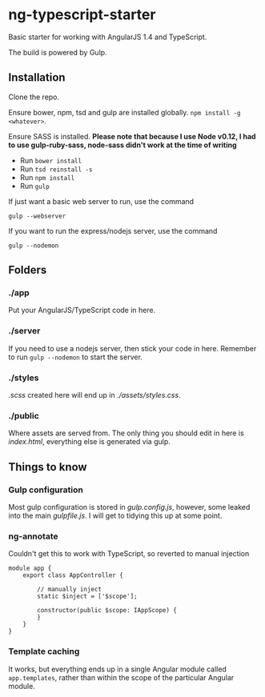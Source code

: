 # ng-typescript-starter

Basic starter for working with AngularJS 1.4 and TypeScript.

The build is powered by Gulp.

## Installation

Clone the repo.

Ensure bower, npm, tsd and gulp are installed globally. `npm install -g <whatever>`.

Ensure SASS is installed.  **Please note that because I use Node v0.12, I had to use gulp-ruby-sass, node-sass didn't work at the time of writing**

* Run `bower install`
* Run `tsd reinstall -s`
* Run `npm install`
* Run `gulp`

If just want a basic web server to run, use the command

	gulp --webserver
	
If you want to run the express/nodejs server, use the command

	gulp --nodemon
	
## Folders
	
### ./app

Put your AngularJS/TypeScript code in here.

### ./server

If you need to use a nodejs server, then stick your code in here.  Remember to run `gulp --nodemon` to start the server.

### ./styles
	
*.scss* created here will end up in _./assets/styles.css_.

### ./public

Where assets are served from.  The only thing you should edit in here is _index.html_, everything else is generated via gulp.

## Things to know

### Gulp configuration

Most gulp configuration is stored in _gulp.config.js_, however, some leaked into the main _gulpfile.js_.  I will get to tidying this up at some point.

### ng-annotate

Couldn't get this to work with TypeScript, so reverted to manual injection

	module app {
		export class AppController {
			
			// manually inject
			static $inject = ['$scope'];
			
			constructor(public $scope: IAppScope) {
			}
		}
	}
	
### Template caching

It works, but everything ends up in a single Angular module called `app.templates`, rather than within the scope of the particular Angular module.




	



